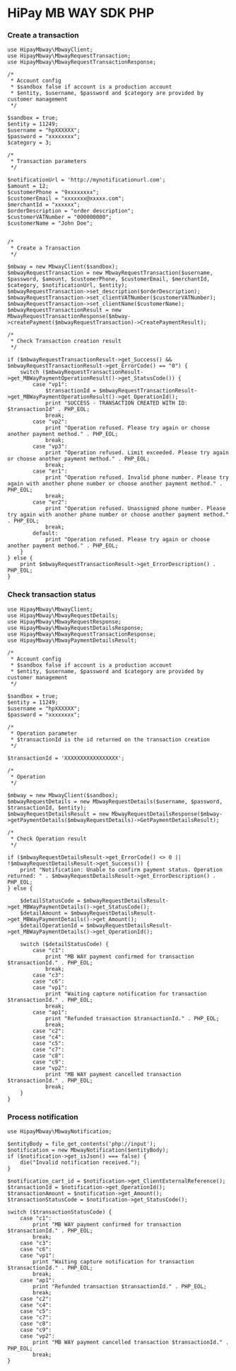 # HiPay MB WAY SDK PHP

### Create a transaction

    use HipayMbway\MbwayClient;
    use HipayMbway\MbwayRequestTransaction;
    use HipayMbway\MbwayRequestTransactionResponse;
    
    /*
     * Account config
     * $sandbox false if account is a production account
     * $entity, $username, $password and $category are provided by customer management 
     */
    
    $sandbox = true;
    $entity = 11249;
    $username = "hpXXXXXX";
    $password = "xxxxxxxx";
    $category = 3;
    
    /*
     * Transaction parameters
     */

    $notificationUrl = 'http://mynotificationurl.com';
    $amount = 12;
    $customerPhone = "9xxxxxxxx";
    $customerEmail = "xxxxxxx@xxxxx.com";
    $merchantId = "xxxxxx";
    $orderDescription = "order description";
    $customerVATNumber = "000000000";
    $customerName = "John Doe";


    /*
     * Create a Transaction
     */
    
    $mbway = new MbwayClient($sandbox);
    $mbwayRequestTransaction = new MbwayRequestTransaction($username, $password, $amount, $customerPhone, $customerEmail, $merchantId, $category, $notificationUrl, $entity);
    $mbwayRequestTransaction->set_description($orderDescription);
    $mbwayRequestTransaction->set_clientVATNumber($customerVATNumber);
    $mbwayRequestTransaction->set_clientName($customerName);
    $mbwayRequestTransactionResult = new MbwayRequestTransactionResponse($mbway->createPayment($mbwayRequestTransaction)->CreatePaymentResult);

    /*
     * Check Transaction creation result
     */

    if ($mbwayRequestTransactionResult->get_Success() && $mbwayRequestTransactionResult->get_ErrorCode() == "0") {
        switch ($mbwayRequestTransactionResult->get_MBWayPaymentOperationResult()->get_StatusCode()) {
            case "vp1":
                $transactionId = $mbwayRequestTransactionResult->get_MBWayPaymentOperationResult()->get_OperationId();
                print "SUCCESS - TRANSACTION CREATED WITH ID: $transactionId" . PHP_EOL;
                break;
            case "vp2":
                print "Operation refused. Please try again or choose another payment method." . PHP_EOL;
                break;
            case "vp3":
                print "Operation refused. Limit exceeded. Please try again or choose another payment method." . PHP_EOL;
                break;
            case "er1":
                print "Operation refused. Invalid phone number. Please try again with another phone number or choose another payment method." . PHP_EOL;
                break;
            case "er2":
                print "Operation refused. Unassigned phone number. Please try again with another phone number or choose another payment method." . PHP_EOL;
                break;
            default:
                print "Operation refused. Please try again or choose another payment method." . PHP_EOL;
        }
    } else {
        print $mbwayRequestTransactionResult->get_ErrorDescription() . PHP_EOL;
    }  
        


### Check transaction status

    use HipayMbway\MbwayClient;
    use HipayMbway\MbwayRequestDetails;
    use HipayMbway\MbwayRequestResponse;
    use HipayMbway\MbwayRequestDetailsResponse;
    use HipayMbway\MbwayRequestTransactionResponse;
    use HipayMbway\MbwayPaymentDetailsResult;
       
    /*
     * Account config
     * $sandbox false if account is a production account
     * $entity, $username, $password and $category are provided by customer management 
     */
    
    $sandbox = true;
    $entity = 11249;
    $username = "hpXXXXXX";
    $password = "xxxxxxxx";
    
    /*
     * Operation parameter
     * $transactionId is the id returned on the transaction creation 
     */
    
    $transactionId = 'XXXXXXXXXXXXXXXXX';
    
    /*
     * Operation  
     */
    
    $mbway = new MbwayClient($sandbox);
    $mbwayRequestDetails = new MbwayRequestDetails($username, $password, $transactionId, $entity);
    $mbwayRequestDetailsResult = new MbwayRequestDetailsResponse($mbway->getPaymentDetails($mbwayRequestDetails)->GetPaymentDetailsResult);
    
    /*
     * Check Operation result  
     */
    
    if ($mbwayRequestDetailsResult->get_ErrorCode() <> 0 || !$mbwayRequestDetailsResult->get_Success()) {
        print "Notification: Unable to confirm payment status. Operation returned: " . $mbwayRequestDetailsResult->get_ErrorDescription() . PHP_EOL;
    } else {
    
        $detailStatusCode = $mbwayRequestDetailsResult->get_MBWayPaymentDetails()->get_StatusCode();
        $detailAmount = $mbwayRequestDetailsResult->get_MBWayPaymentDetails()->get_Amount();
        $detailOperationId = $mbwayRequestDetailsResult->get_MBWayPaymentDetails()->get_OperationId();
    
        switch ($detailStatusCode) {
            case "c1":
                print "MB WAY payment confirmed for transaction $transactionId." . PHP_EOL;
                break;
            case "c3":
            case "c6":
            case "vp1":
                print "Waiting capture notification for transaction $transactionId." . PHP_EOL;
                break;
            case "ap1":
                print "Refunded transaction $transactionId." . PHP_EOL;
                break;
            case "c2":
            case "c4":
            case "c5":
            case "c7":
            case "c8":
            case "c9":
            case "vp2":
                print "MB WAY payment cancelled transaction $transactionId." . PHP_EOL;
                break;
        }
    }



### Process notification

    use HipayMbway\MbwayNotification;
    
    $entityBody = file_get_contents('php://input');
    $notification = new MbwayNotification($entityBody);
    if ($notification->get_isJson() === false) {
        die("Invalid notification received.");
    }
    
    $notification_cart_id = $notification->get_ClientExternalReference();
    $transactionId = $notification->get_OperationId();
    $transactionAmount = $notification->get_Amount();
    $transactionStatusCode = $notification->get_StatusCode();
    
    switch ($transactionStatusCode) {
        case "c1":
            print "MB WAY payment confirmed for transaction $transactionId." . PHP_EOL;
            break;
        case "c3":
        case "c6":
        case "vp1":
            print "Waiting capture notification for transaction $transactionId." . PHP_EOL;
            break;
        case "ap1":
            print "Refunded transaction $transactionId." . PHP_EOL;
            break;
        case "c2":
        case "c4":
        case "c5":
        case "c7":
        case "c8":
        case "c9":
        case "vp2":
            print "MB WAY payment cancelled transaction $transactionId." . PHP_EOL;
            break;
    }
